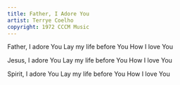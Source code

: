 ```yaml
---
title: Father, I Adore You
artist: Terrye Coelho
copyright: 1972 CCCM Music
---
```


Father, I adore You
Lay my life before You
How I love You

Jesus, I adore You
Lay my life before You
How I love You

Spirit, I adore You
Lay my life before You
How I love You

